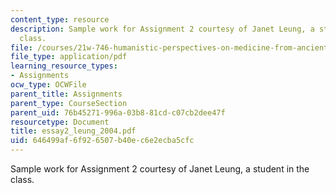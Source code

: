 ```yaml
---
content_type: resource
description: Sample work for Assignment 2 courtesy of Janet Leung, a student in the
  class.
file: /courses/21w-746-humanistic-perspectives-on-medicine-from-ancient-greece-to-modern-america-spring-2005/646499af6f926507b40ec6e2ecba5cfc_essay2_leung_2004.pdf
file_type: application/pdf
learning_resource_types:
- Assignments
ocw_type: OCWFile
parent_title: Assignments
parent_type: CourseSection
parent_uid: 76b45271-996a-03b8-81cd-c07cb2dee47f
resourcetype: Document
title: essay2_leung_2004.pdf
uid: 646499af-6f92-6507-b40e-c6e2ecba5cfc
---
```

Sample work for Assignment 2 courtesy of Janet Leung, a student in the class.

